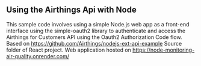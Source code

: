 ## Using the Airthings Api with Node

This sample code involves using a simple Node.js web app as a front-end interface using the simple-oauth2 library to authenticate and access the Airthings for Customers API using the Oauth2 Authorization Code flow.
Based on https://github.com/Airthings/nodejs-ext-api-example
Source folder of React project. Web application hosted on https://node-monitoring-air-quality.onrender.com/
